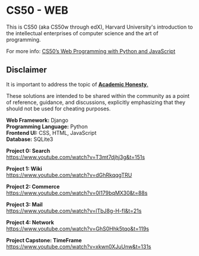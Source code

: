 ﻿# CS50 - WEB

This is CS50 (aka CS50w through edX), Harvard University's introduction to the intellectual enterprises of computer science and the art of programming.

For more info: [CS50’s Web Programming with Python and JavaScript](https://cs50.harvard.edu/web/2020/)

## Disclaimer

It is important to address the topic of <a href="https://cs50.harvard.edu/web/2020/honesty/" rel="nofollow">**Academic Honesty**.</a>

These solutions are intended to be shared within the community as a point of reference, guidance, and discussions, explicitly emphasizing that they should not be used for cheating purposes.

**Web Framework:** Django  
**Programming Language:** Python  
**Frontend UI:** CSS, HTML, JavaScript  
**Database:** SQLite3  

**Project 0: Search**  
https://www.youtube.com/watch?v=T3mt7djhj3g&t=151s

**Project 1: Wiki**  
https://www.youtube.com/watch?v=dGhRkqqgTRU

**Project 2: Commerce**  
https://www.youtube.com/watch?v=0I179bqMX30&t=88s

**Project 3: Mail**  
https://www.youtube.com/watch?v=lTbJ8g-H-fI&t=21s

**Project 4: Network**  
https://www.youtube.com/watch?v=GhS0Hhk5tqo&t=119s

**Project Capstone: TimeFrame**  
https://www.youtube.com/watch?v=xkwn0XJuUnw&t=131s